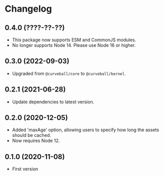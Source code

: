 Changelog
=========

0.4.0 (????-??-??)
------------------

* This package now supports ESM and CommonJS modules.
* No longer supports Node 14. Please use Node 16 or higher.


0.3.0 (2022-09-03)
------------------

* Upgraded from `@curveball/core` to `@curveball/kernel`.


0.2.1 (2021-06-28)
------------------

* Update dependencies to latest version.


0.2.0 (2020-12-05)
------------------

* Added 'maxAge' option, allowing users to specify how long the assets should
  be cached.
* Now requires Node 12.


0.1.0 (2020-11-08)
------------------

* First version

